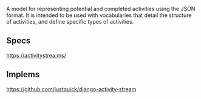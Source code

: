 A model for representing potential and completed activities using the JSON format. It is intended to be used with vocabularies that detail the structure of activities, and define specific types of activities.

## Specs

https://activitystrea.ms/

## Implems

https://github.com/justquick/django-activity-stream